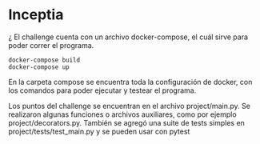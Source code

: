 # Inceptia
¿
El challenge cuenta con un archivo docker-compose, el cuál sirve para poder correr el programa.
```
docker-compose build
docker-compose up
```

En la carpeta compose se encuentra toda la configuración de docker, con los comandos para 
poder ejecutar y testear el programa. 

Los puntos del challenge se encuentran en el archivo project/main.py. Se realizaron algunas
funciones o archivos auxiliares, como por ejemplo project/decorators.py. 
También se agregó una suite de tests simples en project/tests/test_main.py y se pueden usar con pytest

